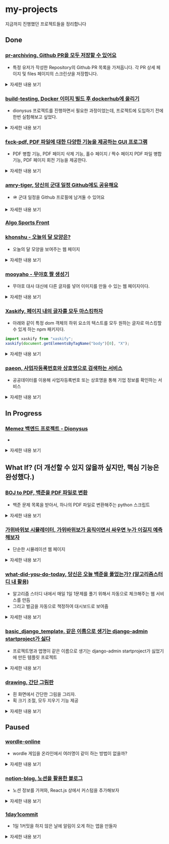 # my-projects
지금까지 진행했던 프로젝트들을 정리합니다

<div id="done-projects">

## Done

### [pr-archiving, Github PR을 모두 저장할 수 있어요](https://github.com/shinkeonkim/pr-archiving)

- 특정 유저가 작성한 Repository의 Github PR 목록을 가져옵니다. 각 PR 상세 페이지 및 files 페이지의 스크린샷을 저장합니다.

<details>
<summary>
  자세한 내용 보기
</summary>

#### ❓ why
- 특정 Repository에서 기여한 내용들을 한번에 모아두고 싶다는 지인들의 니즈

#### 🍿 What & How
- Github PR의 경우, 계정 로그인 및 2FA 인증도 된 이후에 확인할 수 있음을 고려해야 했다.
  - -> 크롬 원격 디버거 모드로 실행 후에 해당 브라우저를 사용하자
- Load more… 및 Show Resolved 등으로 가려져 있는 부분도 처리한 후 정보를 모으고 싶다.,
  - 해당 버튼들을 처리하고 스크린샷을 찍도록 로직을 추가하자

</details>

### [build-testing, Docker 이미지 빌드 후 dockerhub에 올리기](https://github.com/shinkeonkim/build-testing)
- dionysus 프로젝트를 진행하면서 필요한 과정이었는데, 프로젝트에 도입하기 전에 한번 실험해보고 싶었다.  

<details>
<summary>
  자세한 내용 보기
</summary>

#### ❓ why
- dionysus 프로젝트를 진행하면서 필요한 과정이었는데, 프로젝트에 도입하기 전에 한번 실험해보고 싶었다. 

#### 🍿 What & How
- 간단한 Python Docker container를 dockerhub에 올렸다.

</details>

### [fxck-pdf, PDF 파일에 대한 다양한 기능을 제공하는 GUI 프로그램](https://github.com/shinkeonkim/fuck-pdf)

- PDF 병합 기능, PDF 페이지 삭제 기능, 홀수 페이지 / 짝수 페이지 PDF 파일 병합 기능, PDF 페이지 회전 기능을 제공한다.

<details>
  
<summary>
  자세한 내용 보기
</summary>

#### ❓ why
- 단순한 PDF 병합, 페이지 삭제를 많이 할 일이 있었지만, 유료 툴을 쓰고 싶지는 않았다.

#### 🍿 What & How
- PDF 문서에 대한 처리가 필요했다.
  - 직접 구현하는 것도 좋지만 라이브러리를 이용해서 빠르게 구현하고 싶었다.
  - -> pypdf2를 활용하자.

</details>

### [amry-tiger, 당신의 군대 일정 Github에도 공유해요](https://github.com/shinkeonkim/army-tiger)

- 🪖 군대 일정을 Github 프로필에 남겨둘 수 있어요

<details>
<summary>
  자세한 내용 보기
</summary>

#### ❓ why
- 갑작스럽게 군대를 가면서, 지인들이 입대, 전역 일정을 계속 물어봤다.
- Github 페이지를 통해 관련 일정을 바로 확인할 수 있게 해주고 싶었다.

#### 🍿 What & How
- ![image](https://github.com/user-attachments/assets/2f894503-0d5f-4182-bca9-f8ddef865ff1)
- Gist에 관련 글을 매일 갱신하게 해야 했다.
  - -> Github Actions를 활용하자.
</details>

### [Algo Sports Front](https://github.com/Algo-Sports/algo-sports-front)

### [khonshu - 오늘의 달 모양은?](https://github.com/shinkeonkim/khonshu)
- 오늘의 달 모양을 보여주는 웹 페이지

<details>
<summary>
  자세한 내용 보기
</summary>

#### ❓ why
- [문나이트 드라마](https://www.disneyplus.com/ko-kr/series/moon-knight/4S3oOF1knocS)를 보다가, 대뜸 달 모양에 집중하게 되었다.
- 하늘을 보러 나가지 않으니, 안에서라도 달 모양을 보자고 생각해서 만들게 되었다.

#### 🍿 What & How
- 달 모양을 만들어야 했다. 관련 글을 찾아보았고 거의 그대로 구현했다.
- 날짜를 임의로 조절하여 보는 기능도 추가하면 좋을 것 같긴 하다.

</details>

### [mooyaho - 무야호 짤 생성기](https://github.com/shinkeonkim/mooyaho)
- 무야호 대사 대신에 다른 글자를 넣어 이미지를 만들 수 있는 웹 페이지이다.

<details>
<summary>
  자세한 내용 보기
</summary>

#### ❓ why
- 무야호 밈이 너무 유행하여, 한번 짤 생성기를 만들어볼까? 라는 단순한 생각에서 시작했었다.

#### 🍿 What & How
- Vue.js를 한창 쓰고 있었기 때문에 바로 도입해서 사용해보았다.
- 현재는 Vue.js 관련 내용을 CDN으로 불러오지 못해서 오류가 나 사용이 안된다.

</details>

### [Xaskify, 페이지 내의 글자를 모두 마스킹하자](https://github.com/shinkeonkim/xaskify.git)

- 아래와 같이 특정 dom 객체의 하위 요소의 텍스트를 모두 원하는 글자로 마스킹할 수 있게 하는 npm 패키지다.
```js
import xaskify from "xaskify";
xaskify(document.getElementsByTagName("body")[0], "X");
```

<details>
<summary>
  자세한 내용 보기
</summary>

#### ❓ why
- 웹 페이지 스크린샷을 찍는 중에도, 일부 개인정보나 민감한 정보가 나오는 상황이 애매했다.
- 그렇다고 그때그때 일일이 가리는 작업을 하기에도 애매해서 해당 패키지를 사용했다.

#### 🍿 What & How
- 모든 요소가 다 마스킹되어야 한다.
  - -> 재귀적으로 자식 객체를 탐색하며 모두 마스킹시키자.
- 크롬 익스텐션으로 만들어보면 좋을 것 같다.
  - 중단됨
</details>

### [paeon, 사업자등록번호와 상호명으로 검색하는 서비스](https://github.com/shinkeonkim/paeon)

- 공공데이터를 이용해 사업자등록번호 또는 상호명을 통해 기업 정보를 확인하는 서비스

<details>
<summary>
  자세한 내용 보기
</summary>

#### ❓ why
- 그랩 채용서비스 내의 구조 상 해당 정보들을 검증하고 다시 입력하는 과정을 내부 운영자가 하고 있었다. 근데 정확한 문자를 입력해야 하는 상황인데 계속 실수가 발생할 여지가 많았던 굉장히 불편한 과정이었다.


#### 🍿 What & How
- 모든 회사의 데이터를 가져와야 한다.
  - 꼭 주기적으로 돌 필요까지는 없다고 생각했다.
  - 이에, 모든 회사 정보를 reload하는 별도 util과 이를 이용하는 어드민 액션을 추가했다.

</div>

<div id="in_progress-projects">

## In Progress

### [Memez 백엔드 프로젝트 - Dionysus](https://github.com/meme-party/dionysus)

- 

<details>
<summary>
  자세한 내용 보기
</summary>

#### ❓ why
- 

#### 🍿 What & How
- 

</details>

</div>

<div id="what_if-projects">

## What If? (더 개선할 수 있지 않을까 싶지만, 핵심 기능은 완성했다.)

### [BOJ to PDF, 백준을 PDF 파일로 변환](https://github.com/shinkeonkim/boj-to-pdf)
- 백준 문제 목록을 받아서, 하나의 PDF 파일로 변환해주는 python 스크립트

<details>
<summary>
  자세한 내용 보기
</summary>

#### ❓ why
- 백준 문제를 버스/지하철에서 주로 푸는데, 메모와 웹 브라우저를 번갈아가며 보는게 불편했다.
- PDF 파일로 저장하여 보면 참 편할 것 같았다.

#### 🍿 What & How
- 백준 페이지들을 PDF로 변환해야 한다.
  - -> BeautifulSoup4를 활용하여 웹 페이지 접근 후 PDF로 추출하자.
- 동시에 여러 페이지를 처리하고 싶다.
  - -> asyncio 도입

</details>

### [가위바위보 시뮬레이터, 가위바위보가 움직이면서 싸우면 누가 이길지 예측해보자](https://github.com/shinkeonkim/rsp-simulator)

- 단순한 시뮬레이션 웹 페이지

<details>
<summary>
  자세한 내용 보기
</summary>

#### ❓ why
- [마플 - 가위바위보!!!!](https://www.youtube.com/watch?si=bn4ldlUjgo6E0Bef&v=E1EgJYfBv-Y&feature=youtu.be) 을 보고, 웹 페이지에서도 구현할 수 있지 않을까? 싶었다.
- 그리고 좀 더 다양한 변수를 도입해볼 수 있지 않을까 궁금했다.

#### 🍿 What & How
- 각 객체들이 부딪쳤을 때의 연산이 필요하다.
  - -> tick마다 계속 연산을 하는 방식으로 일단 구현하자.
  - -> 이후 최적화를 할 방안이 있는지 고민하자
- 더 많은 변수
  - 속도, 시뮬레이션 속도 등을 추가했다.
  - 이후 추가하고 싶었지만 시간을 더이상 투자하지 않았다..

</details>

### [what-did-you-do-today, 당신은 오늘 백준을 풀었는가? (알고리즘스터디 내 활용)](https://github.com/shinkeonkim/what-did-you-do-today)

- 알고리즘 스터디 내에서 매일 1일 1문제를 풀기 위해서 자동으로 체크해주는 웹 서비스를 만듬
- 그리고 벌금을 자동으로 책정하여 대시보드로 보여줌

<details>
<summary>
  자세한 내용 보기
</summary>

#### ❓ why
- 알고리즘 스터디 내에서 매일 개인의 기록을 확인하는게 힘들었기 때문에

#### 🍿 What & How
- 매일 정각마다 기록을 확인하는 과정이 필요했음.
  - cron이나 별도 job을 통해 돌릴 수 있었지만 더 간단하게 인프라 없이 해결할 방법을 고민했음.
    - -> github actions에서 trigger로 schedule을 추가해두고 특정 키와 함께 요청을 보내면 정보 갱신을 하도록 했음

</details>

### [basic_django_template, 같은 이름으로 생기는 django-admin startproject가 싫다](https://github.com/shinkeonkim/basic_django_template)

- 프로젝트명과 앱명이 같은 이름으로 생기는 django-admin startproject가 싫었기에 만든 템플릿 프로젝트

<details>
<summary>
  자세한 내용 보기
</summary>

#### ❓ why
- 프로젝트명과 앱명이 같은 이름으로 생기는 django-admin startproject가 싫었다.

#### 🍿 What & How
- 기존 템플릿이 있더라도 쉽게 가져가서 쓸 수 있어야 한다.
  - django-admin startpeoject의 --template 을 활용하여 해당 템플릿을 쉽게 활용할 수 있게 하자.
- 조금 더 개선할 여지가 있지 않을까?
  - dockerize 등 기타 요소도 추가하여 만들자 -> [dpd_template](https://github.com/shinkeonkim/dpd_template)
  - 이것도 너무 예전에 만든 것 같아서 최신화가 필요하다.
- 사용자가 shell에서 더 설정하는 식으로 할 수 없을까?

</details>

### [drawing, 간단 그림판](https://github.com/shinkeonkim/drawing)

- 흰 화면에서 간단한 그림을 그리자.
- 획 크기 조절, 모두 지우기 기능 제공


<details>
<summary>
  자세한 내용 보기
</summary>

#### ❓ why
- 단지 흰 화면에서 그림을 간단하게 그리고 싶었다.
- canvas를 다루는 간단한 예제를 만들고 싶었다.

#### 🍿 What & How
- 색깔을 더 추가해도 될 것 같다.
- 아이패드/휴대폰 등에서 터치 이벤트가 추가되어도 좋을 것 같다.

</details>


</div>

<div id="paused-projects">

## Paused

### [wordle-online](https://github.com/shinkeonkim/wordle-online)

- wordle 게임을 온라인에서 여러명이 같이 하는 방법이 없을까?

<details>
<summary>
  자세한 내용 보기
</summary>

#### ❓ why
- wordle 게임을 혼자 하다가, 뭔가 다같이 하는 사이트를 만드는 겸, websocket을 써볼 수 있지 않을까 해서 만들어볼까 한 프로젝트

#### 🍿 What & How
- 진행중에 시간이 부족해 포기하고 있었음.. 이후 다시 간단하게 시도해볼 예정

</details>

### [notion-blog, 노션을 활용한 블로그](https://github.com/shinkeonkim/notion-blog)

- 노션 정보를 가져와, React.js 상에서 커스텀을 추가해보자

<details>
<summary>
  자세한 내용 보기
</summary>

#### ❓ why
- 블로그를 여러 곳에서 한번 써보자는 생각으로 만들어봤다.

#### 🍿 What & How
- react-notion-x 패키지를 사용하면 쉽게 할 수 있었다. 하지만 생각보다 기존 블로그에 비해 이점이 크게 느껴지지 않아 중단했다.

</details>


### [1day1commit](https://github.com/shinkeonkim/1day1commit)

- 1일 1커밋을 하지 않은 날에 알림이 오게 하는 앱을 만들자

<details>
<summary>
  자세한 내용 보기
</summary>

#### ❓ why
- 1일 1커밋에 미쳐있던 시기가 있었다.

#### 🍿 What & How
- Expo를 통해 앱을 만들고 별도 서버에서 1일 1커밋을 꾸준히 체킹하는 식으로 하고 싶었다.
- 하지만 1일 1커밋을 이렇게까지 체크해야 하는가?와 별도 캘린더 앱을 통해서 체크할 수 있지 않을까 라는 생각으로 중단했다.

</details>

</div>




<!--

### 

- 

<details>
<summary>
  자세한 내용 보기
</summary>

#### ❓ why
- 

#### 🍿 What & How
- 

</details>

-->






